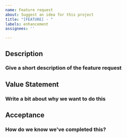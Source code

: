 ```yaml
---
name: Feature request
about: Suggest an idea for this project
title: "[FEATURE] - "
labels: enhancement
assignees: ''

---
```


## Description

### Give a short description of the feature request

## Value Statement

### Write a bit about why we want to do this

## Acceptance

### How do we know we've completed this?
